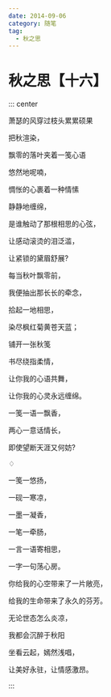 ```yaml
---
date: 2014-09-06
category: 随笔
tag:
  - 秋之思
---
```


# 秋之思【十六】

::: center

萧瑟的风穿过枝头累累硕果

把秋渲染，

飘零的落叶夹着一笺心语

悠然地呢喃，

惆怅的心裹着一种情愫

静静地缠绵，

是谁触动了那根相思的心弦，

让感动滚烫的泪泛滥，

让紧锁的黛眉舒展?

每当秋叶飘零前，

我便抽出那长长的牵念，

拾起一地相思，

染尽枫红菊黄苍天蓝；

铺开一张秋笺

书尽绕指柔情，

让你我的心语共舞，

让你我的心灵永远缠绵。

一笺一语一飘香，

两心一意话情长，

即使望断天涯又何妨?

♢

一笺一悠扬，

一砚一寒凉，

一墨一凝香，

一笔一牵肠，

一言一语寄相思，

一字一句荡心房。

你给我的心空带来了一片敞亮，

给我的生命带来了永久的芬芳。

无论世态怎么炎凉，

我都会沉醉于秋阳

坐看云起，嫣然浅唱，

让美好永驻，让情感激昂。

:::
